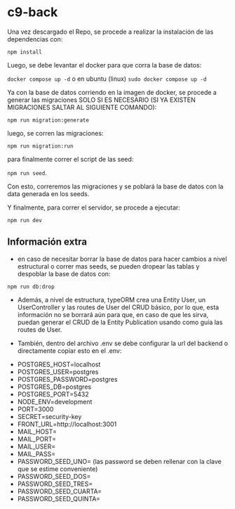 # c9-back

Una vez descargado el Repo, se procede a realizar la instalación de las dependencias con:

`npm install`

Luego, se debe levantar el docker para que corra la base de datos:

`docker compose up -d` o en ubuntu (linux) `sudo docker compose up -d`

Ya con la base de datos corriendo en la imagen de docker, se procede a generar las migraciones SOLO SI ES NECESARIO (SI YA EXISTEN MIGRACIONES SALTAR AL SIGUIENTE COMANDO):

`npm run migration:generate`

luego, se corren las migraciones:

`npm run migration:run`

para finalmente correr el script de las seed:

`npm run seed`.

Con esto, correremos las migraciones y se poblará la base de datos con la data generada en los seeds.

Y finalmente, para correr el servidor, se procede a ejecutar:

`npm run dev`

## Información extra

- en caso de necesitar borrar la base de datos para hacer cambios a nivel estructural o correr mas seeds, se pueden dropear las tablas y despoblar la base de datos con:

`npm run db:drop`

- Además, a nivel de estructura, typeORM crea una Entity User, un UserController y las routes de User del CRUD básico, por lo que, esta información no se borrará aún para que, en caso de que les sirva, puedan generar el CRUD de la Entity Publication usando como guía las routes de User.

- También, dentro del archivo .env se debe configurar la url del backend o directamente copiar esto en el .env:

* POSTGRES_HOST=localhost
* POSTGRES_USER=postgres
* POSTGRES_PASSWORD=postgres
* POSTGRES_DB=postgres
* POSTGRES_PORT=5432
* NODE_ENV=development
* PORT=3000
* SECRET=security-key
* FRONT_URL=http://localhost:3001
* MAIL_HOST=
* MAIL_PORT=
* MAIL_USER=
* MAIL_PASS=
* PASSWORD_SEED_UNO=  (las password se deben rellenar con la clave que se estime conveniente)
* PASSWORD_SEED_DOS=
* PASSWORD_SEED_TRES=
* PASSWORD_SEED_CUARTA=
* PASSWORD_SEED_QUINTA=
